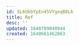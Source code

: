 ```yaml
---
id: SL6UkbYpEn45VYgeqB8Lk
title: Ref
desc: ''
updated: 1640709040944
created: 1640661462863
---
```


